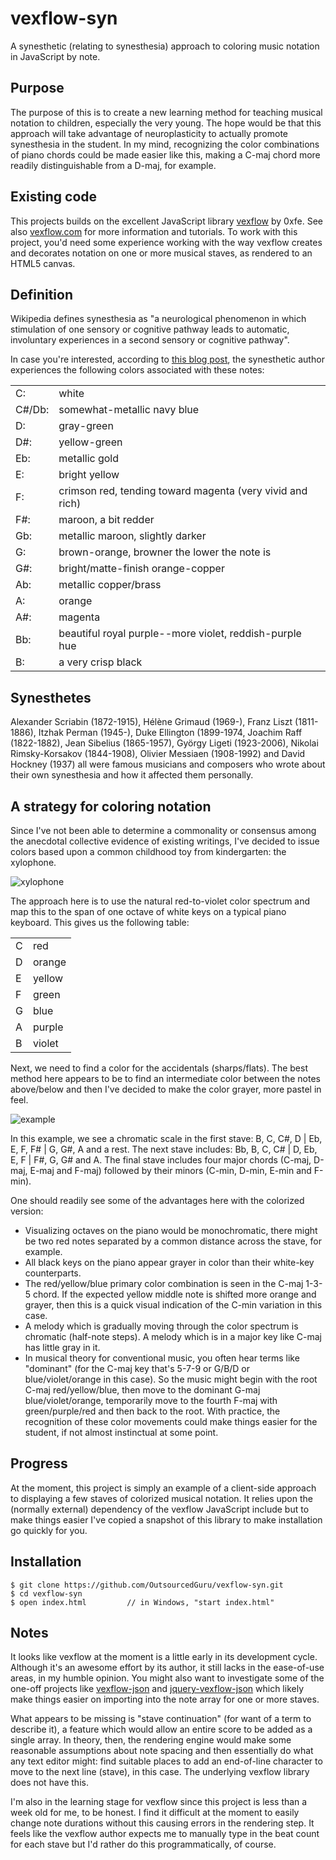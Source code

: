# vexflow-syn
A synesthetic (relating to synesthesia) approach to coloring music notation in JavaScript by note.

## Purpose
The purpose of this is to create a new learning method for teaching musical notation to children, especially the very young. The hope would be that this approach will take advantage of neuroplasticity to actually promote synesthesia in the student. In my mind, recognizing the color combinations of piano chords could be made easier like this, making a C-maj chord more readily distinguishable from a D-maj, for example.

## Existing code

This projects builds on the excellent JavaScript library [vexflow](https://github.com/0xfe/vexflow) by 0xfe. See also [vexflow.com](http://www.vexflow.com) for more information and tutorials. To work with this project, you'd need some experience working with the way vexflow creates and decorates notation on one or more musical staves, as rendered to an HTML5 canvas.

## Definition

Wikipedia defines synesthesia as "a neurological phenomenon in which stimulation of one sensory or cognitive pathway leads to automatic, involuntary experiences in a second sensory or cognitive pathway".

In case you're interested, according to [this blog post](http://synspectrum.com/synesthesia.html), the synesthetic author experiences the following colors associated with these notes:

<table>
<tr><td>C:</td><td>white</td></tr>
<tr><td>C#/Db:</td><td>somewhat-metallic navy blue</td></tr>
<tr><td>D:</td><td>gray-green</td></tr>
<tr><td>D#:</td><td>yellow-green</td></tr>
<tr><td>Eb:</td><td>metallic gold</td></tr>
<tr><td>E:</td><td>bright yellow</td></tr>
<tr><td>F:</td><td>crimson red, tending toward magenta (very vivid and rich)</td></tr>
<tr><td>F#:</td><td>maroon, a bit redder</td></tr>
<tr><td>Gb:</td><td>metallic maroon, slightly darker</td></tr>
<tr><td>G:</td><td>brown-orange, browner the lower the note is</td></tr>
<tr><td>G#:</td><td>bright/matte-finish orange-copper</td></tr>
<tr><td>Ab:</td><td>metallic copper/brass</td></tr>
<tr><td>A:</td><td>orange</td></tr>
<tr><td>A#:</td><td>magenta</td></tr>
<tr><td>Bb:</td><td>beautiful royal purple--more violet, reddish-purple hue</td></tr>
<tr><td>B:</td><td>a very crisp black</td></tr>
</table>

## Synesthetes
Alexander Scriabin (1872-1915), Hélène Grimaud (1969-), Franz Liszt (1811-1886), Itzhak Perman (1945-), Duke Ellington (1899-1974, Joachim Raff (1822-1882), Jean Sibelius (1865-1957), György Ligeti (1923-2006), Nikolai Rimsky-Korsakov (1844-1908), Olivier Messiaen (1908-1992) and David Hockney (1937) all were famous musicians and composers who wrote about their own synesthesia and how it affected them personally.

## A strategy for coloring notation
Since I've not been able to determine a commonality or consensus among the anecdotal collective evidence of existing writings, I've decided to issue colors based upon a common childhood toy from kindergarten:  the xylophone. 

![xylophone](https://cloud.githubusercontent.com/assets/15971213/25959487/95def22e-3628-11e7-9a7e-022278aeb1a8.jpg)

The approach here is to use the natural red-to-violet color spectrum and map this to the span of one octave of white keys on a typical piano keyboard. This gives us the following table:

<table>
<tr><td>C</td><td>red</td></tr>
<tr><td>D</td><td>orange</td></tr>
<tr><td>E</td><td>yellow</td></tr>
<tr><td>F</td><td>green</td></tr>
<tr><td>G</td><td>blue</td></tr>
<tr><td>A</td><td>purple</td></tr>
<tr><td>B</td><td>violet</td></tr>
</table>

Next, we need to find a color for the accidentals (sharps/flats). The best method here appears to be to find an intermediate color between the notes above/below and then I've decided to make the color grayer, more pastel in feel.

![example](https://cloud.githubusercontent.com/assets/15971213/25960561/2750f948-362c-11e7-9eaf-d5ca4206393d.png)

In this example, we see a chromatic scale in the first stave: B, C, C#, D | Eb, E, F, F# | G, G#, A and a rest.  The next stave includes: Bb, B, C, C# | D, Eb, E, F | F#, G, G# and A.  The final stave includes four major chords (C-maj, D-maj, E-maj and F-maj) followed by their minors (C-min, D-min, E-min and F-min).

One should readily see some of the advantages here with the colorized version:
* Visualizing octaves on the piano would be monochromatic, there might be two red notes separated by a common distance across the stave, for example.
* All black keys on the piano appear grayer in color than their white-key counterparts.
* The red/yellow/blue primary color combination is seen in the C-maj 1-3-5 chord.  If the expected yellow middle note is shifted more orange and grayer, then this is a quick visual indication of the C-min variation in this case.
* A melody which is gradually moving through the color spectrum is chromatic (half-note steps).  A melody which is in a major key like C-maj has little gray in it. 
* In musical theory for conventional music, you often hear terms like "dominant" (for the C-maj key that's 5-7-9 or G/B/D or blue/violet/orange in this case).  So the music might begin with the root C-maj red/yellow/blue, then move to the dominant G-maj blue/violet/orange, temporarily move to the fourth F-maj with green/purple/red and then back to the root. With practice, the recognition of these color movements could make things easier for the student, if not almost instinctual at some point.

## Progress
At the moment, this project is simply an example of a client-side approach to displaying a few staves of colorized musical notation.  It relies upon the (normally external) dependency of the vexflow JavaScript include but to make things easier I've copied a snapshot of this library to make installation go quickly for you.

## Installation
```
$ git clone https://github.com/OutsourcedGuru/vexflow-syn.git
$ cd vexflow-syn
$ open index.html         // in Windows, "start index.html"
```

## Notes
It looks like vexflow at the moment is a little early in its development cycle. Although it's an awesome effort by its author, it still lacks in the ease-of-use areas, in my humble opinion.  You might also want to investigate some of the one-off projects like [vexflow-json](https://github.com/rubiety/vexflow-json) and [jquery-vexflow-json](https://github.com/rubiety/jquery-vexflow-json) which likely make things easier on importing into the note array for one or more staves.

What appears to be missing is "stave continuation" (for want of a term to describe it), a feature which would allow an entire score to be added as a single array.  In theory, then, the rendering engine would make some reasonable assumptions about note spacing and then essentially do what any text editor might: find suitable places to add an end-of-line character to move to the next line (stave), in this case.  The underlying vexflow library does not have this.

I'm also in the learning stage for vexflow since this project is less than a week old for me, to be honest.  I find it difficult at the moment to easily change note durations without this causing errors in the rendering step.  It feels like the vexflow author expects me to manually type in the beat count for each stave but I'd rather do this programmatically, of course.
